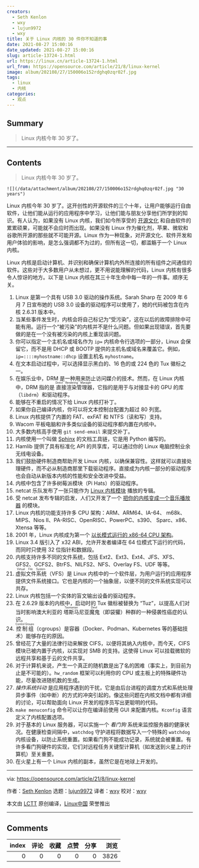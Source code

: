 ```yaml
---
creators:
  - Seth Kenlon
  - wxy
  - lujun9972
  - wxy
title: 关于 Linux 内核的 30 件你不知道的事
date: 2021-08-27 15:00:16
date_updated: 2021-08-27 15:00:16
slug: article-13724-1.html
url: https://linux.cn/article-13724-1.html
url_from: https://opensource.com/article/21/8/linux-kernel
image: album/202108/27/150006o152rdghq0zqr02f.jpg
tags:
  - linux
  - 内核
categories:
  - 观点
---
```


## Summary

> Linux 内核今年 30 岁了。

***

<!-- more -->

## Contents

> 
> Linux 内核今年 30 岁了。
> 
> 
> 

`![](/data/attachment/album/202108/27/150006o152rdghq0zqr02f.jpg "30 years")`

Linux 内核今年 30 岁了。这开创性的开源软件的三个十年，让用户能够运行自由软件，让他们能从运行的应用程序中学习，让他们能与朋友分享他们所学到的知识。有人认为，如果没有 Linux 内核，我们如今所享受的 [开源文化](https://opensource.com/article/18/1/creative-commons-real-world) 和自由软件的累累硕果，可能就不会应时而出现。如果没有 Linux 作为催化剂，苹果、微软和谷歌所开源的那些就不可能开源。Linux 作为一种现象，对开源文化、软件开发和用户体验的影响，是怎么强调都不为过的，但所有这一切，都滥觞于一个 Linux 内核。

Linux 内核是启动计算机、并识别和确保计算机内外所连接的所有组件之间通信的软件。这些对于大多数用户从未想过，更不用说能理解的代码，Linux 内核有很多令人惊讶的地方。以下是 Linux 内核在其三十年生命中每一年的一件事。顺序无关。

1. Linux 是第一个具有 USB 3.0 驱动的操作系统。Sarah Sharp 在 2009 年 6 月 7 日宣布她的 USB 3.0 设备的驱动程序可以使用了，她的代码被包含在内核 2.6.31 版本中。
2. 当某些事件发生时，内核会将自己标记为“受污染”，这在以后的故障排除中可能有用。运行一个“被污染”的内核并不是什么问题。但如果出现错误，首先要做的是在一个没有被污染的内核上重现该问题。
3. 你可以指定一个主机名或域名作为 `ip=` 内核命令行选项的一部分，Linux 会保留它，而不是用 DHCP 或 BOOTP 提供的主机名或域名来覆盖它。例如，`ip=::::myhostname::dhcp` 设置主机名 `myhostname`。
4. 在文本启动过程中，可以选择显示黑白的、16 色的或 224 色的 Tux 徽标之一。
5. 在娱乐业中，DRM 是一种用来防止访问媒介的技术。然而，在 Linux 内核中，DRM 指的是<ruby> 直接渲染管理器 <rt>  Direct Rendering Manager </rt></ruby>，它指的是用于与对接显卡的 GPU 的库（`libdrm`）和驱动程序。
6. 能够在不重启的情况下给 Linux 内核打补丁。
7. 如果你自己编译内核，你可以将文本控制台配置为超过 80 列宽。
8. Linux 内核提供了内置的 FAT、exFAT 和 NTFS（读和写）支持。
9. Wacom 平板电脑和许多类似设备的驱动程序都内置在内核中。
10. 大多数内核高手使用 `git send-email` 来提交补丁。
11. 内核使用一个叫做 [Sphinx](https://opensource.com/article/19/11/document-python-sphinx) 的文档工具链，它是用 Python 编写的。
12. Hamlib 提供了具有标准化 API 的共享库，可以通过你的 Linux 电脑控制业余无线电设备。
13. 我们鼓励硬件制造商帮助开发 Linux 内核，以确保兼容性。这样就可以直接处理硬件，而不必从制造商那里下载驱动程序。直接成为内核一部分的驱动程序也会自动从新版本内核的性能和安全改进中受益。
14. 内核中包含了许多树莓派模块（Pi Hats）的驱动程序。
15. netcat 乐队发布了一张只能作为 [Linux 内核模块](https://github.com/usrbinnc/netcat-cpi-kernel-module) 播放的专辑。
16. 受 netcat 发布专辑的启发，人们又开发了一个 [把你的内核变成一个音乐播放器](https://github.com/FlaviaR/Netcat-Music-Kernel-Expansion) 的模块。
17. Linux 内核的功能支持许多 CPU 架构：ARM、ARM64、IA-64、 m68k、MIPS、Nios II、PA-RISC、OpenRISC、PowerPC、s390、 Sparc、x86、Xtensa 等等。
18. 2001 年，Linux 内核成为第一个 [以长模式运行的 x86-64 CPU 架构](http://www.x86-64.org/pipermail/announce/2001-June/000020.html)。
19. Linux 3.4 版引入了 x32 ABI，允许开发者编译在 64 位模式下运行的代码，而同时只使用 32 位指针和数据段。
20. 内核支持许多不同的文件系统，包括 Ext2、Ext3、Ext4、JFS、XFS、GFS2、GCFS2、BtrFS、NILFS2、NFS、Overlay FS、UDF 等等。
21. <ruby> 虚拟文件系统 <rt>  Virtual File System </rt></ruby>（VFS）是 Linux 内核中的一个软件层，为用户运行的应用程序提供文件系统接口。它也是内核的一个抽象层，以便不同的文件系统实现可以共存。
22. Linux 内核包括一个实体的盲文输出设备的驱动程序。
23. 在 2.6.29 版本的内核中，启动时的 Tux 徽标被替换为 “Tuz”，以提高人们对当时影响澳大利亚的<ruby> 塔斯马尼亚魔鬼 <rt>  Tasmanian Devil </rt></ruby>（即袋獾）种群的一种侵袭性癌症的认识。
24. <ruby> 控制组 <rt>  Control Groups </rt></ruby>（cgroups）是容器（Docker、Podman、Kubernetes 等的基础技术）能够存在的原因。
25. 曾经花了大量的法律行动来解放 CIFS，以便将其纳入内核中，而今天，CIFS 模块已被内置于内核，以实现对 SMB 的支持。这使得 Linux 可以挂载微软的远程共享和基于云的文件共享。
26. 对于计算机来说，产生一个真正的随机数是出了名的困难（事实上，到目前为止是不可能的）。`hw_random` 框架可以利用你的 CPU 或主板上的特殊硬件功能，尽量改进随机数的生成。
27. *操作系统抖动* 是应用程序遇到的干扰，它是由后台进程的调度方式和系统处理异步事件（如中断）的方式的冲突引起的。像这些问题在内核文档中都有详细的讨论，可以帮助面向 Linux 开发的程序员写出更聪明的代码。
28. `make menuconfig` 命令可以让你在编译前使用 GUI 来配置内核。`Kconfig` 语言定义了内核配置选项。
29. 对于基本的 Linux 服务器，可以实施一个 *看门狗* 系统来监控服务器的健康状况。在健康检查间隔中，`watchdog` 守护进程将数据写入一个特殊的 `watchdog` 内核设备，以防止系统重置。如果看门狗不能成功记录，系统就会被重置。有许多看门狗硬件的实现，它们对远程任务关键型计算机（如发送到火星上的计算机）至关重要。
30. 在火星上有一个 Linux 内核的副本，虽然它是在地球上开发的。

---

via: <https://opensource.com/article/21/8/linux-kernel>

作者：[Seth Kenlon](https://opensource.com/users/seth) 选题：[lujun9972](https://github.com/lujun9972) 译者：[wxy](https://github.com/wxy) 校对：[wxy](https://github.com/wxy)

本文由 [LCTT](https://github.com/LCTT/TranslateProject) 原创编译，[Linux中国](https://linux.cn/) 荣誉推出

***

## Comments


|   index |   评论 |   收藏 |   点赞 |   分享 |   浏览 |
|--------:|-------:|-------:|-------:|-------:|-------:|
|       0 |      0 |      0 |      0 |      0 |   3826 |
